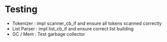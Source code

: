 # Testing 

- Tokenizer : impl scanner_cb_if and ensure all tokens scanned correctly
- List Parser : impl list_cb_if and ensure correct list building
- GC / Mem : Test garbage collector